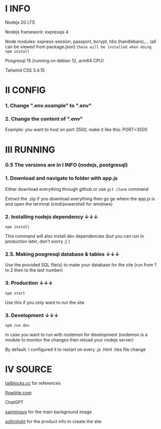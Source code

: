 ﻿# I INFO
Nodejs 20 LTS

Nodejs framework: expressjs 4

Node modules: express-session, passport, bcrypt, hbs (handlebars),... (all can be viewed from package.json)
`these will be installed when doing npm install`

Posgresql 15 (running on debian 12, arm64 CPU)

Tailwind CSS 3.4.15

# II CONFIG
### 1. Change ".env.example" to ".env"
### 2. Change the content of ".env"

Example: you want to host on port 3500, make it like this: PORT=3500

# III RUNNING
### 0.5 The versions are in I INFO (nodejs, postgresql)

### 1. Download and navigate to folder with app.js
Either download everything through github or use `git clone` command

Extract the .zip if you download everything then go go where the app.js is and open the terminal (cmd/powershell for windows)

### 2. Installing nodejs dependency ↓↓↓
```npm install```

This command will also install dev dependencies (but you can run in production later, don't worry ;) )

### 2.5. Making posgresql database & tables ↓↓↓
Use the provided SQL file(s) to make your database for the site (run from 1 to 2 then to the last number)

### 3. Production ↓↓↓
```npm start```

Use this if you only want to run the site
### 3. Development ↓↓↓
```npm run dev```

In case you want to run with nodemon for development (nodemon is a module to monitor the changes then reload your nodejs server)

By default: I configured it to restart on every .js .html .hbs file change

# IV SOURCE
[tailblocks.cc](https://tailblocks.cc) for references

[flowbite.com](https://flowbite.com/docs/forms/search-input/)

ChatGPT

[swiminguy](https://www.deviantart.com/swiminguy/art/flashlight-in-the-dark-888954) for the main background image

[sofirnlight](https://www.sofirnlight.com) for the product info to create the site